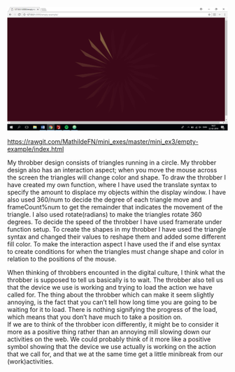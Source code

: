 ![alt text](Throbscreen.png "beskrivelse af billede")

https://rawgit.com/MathildeFN/mini_exes/master/mini_ex3/empty-example/index.html

My throbber design consists of triangles running in a circle. My throbber design also has an interaction aspect; when you move the mouse across the screen the triangles will change color and shape. 
To draw the throbber I have created my own function, where I have used the translate syntax to specify the amount to displace my objects within the display window. I have also used 360/num to decide the degree of each triangle move and frameCount%num to get the remainder that indicates the movement of the triangle. I also used rotate(radians) to make the triangles rotate 360 degrees. To decide the speed of the throbber I have used framerate under function setup. To create the shapes in my throbber I have used the triangle syntax and changed their values to reshape them and added some different fill color. To make the interaction aspect I have used the if and else syntax to create conditions for when the triangles must change shape and color in relation to the positions of the mouse. 

When thinking of throbbers encounted in the digital culture, I think what the throbber is supposed to tell us basically is to wait. The throbber also tell us that the device we use is working and trying to load the action we have called for. The thing about the throbber which can make it seem slightly annoying, is the fact that you can’t tell how long time you are going to be waiting for it to load. There is nothing signifying the progress of the load, which means that you don’t have much to take a position on.  
If we are to think of the throbber icon differently, it might be to consider it more as a positive thing rather than an annoying mill slowing down our activities on the web. We could probably think of it more like a positive symbol showing that the device we use actually is working on the action that we call for, and that we at the same time get a little minibreak from our (work)activities.
